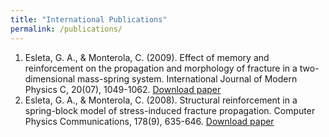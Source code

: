 ```yaml
---
title: "International Publications"
permalink: /publications/
---
```

1. Esleta, G. A., & Monterola, C. (2009). Effect of memory and reinforcement on the propagation and morphology of fracture in a two-dimensional mass-spring system. International Journal of Modern Physics C, 20(07), 1049-1062. [Download paper](../assets/docs/esleta_ijmpc_2009.pdf)
2. Esleta, G. A., & Monterola, C. (2008). Structural reinforcement in a spring-block model of stress-induced fracture propagation. Computer Physics Communications, 178(9), 635-646. [Download paper](../assets/docs/esleta_cpc_2008.pdf)